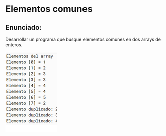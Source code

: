 <h1>Elementos comunes</h1>

<h2>Enunciado:</h2>

<p>Desarrollar un programa que busque elementos comunes en dos arrays de enteros.</p>
<img src="/public/img/cap2.png"

